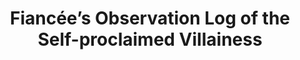 --- 
title: "Fiancée’s Observation Log of the Self-proclaimed Villainess"
publishdate: "2019-1-8T16:48:46+02:00"
src: "https://365manga.net/manga/fiancee-s-observation-log-of-the-self-proclaimed-villainess"
image: "https://data.365manga.net/images/thumbnails/32570-fiancee-s-observation-log-of-the-self-proclaimed-villainess.jpg"
description: " Crown prince Cecil was so brilliant that everything in life was easy to the point of boring him, then one day, his fiancée Bertia suddenly said 'Prince Cecil, I am a villainess!' Claiming that this world is the same as that of an 'otome game' from her past life and that she is playing the role of the 'villainess' in it, she…"
---